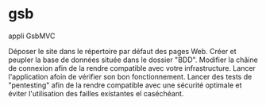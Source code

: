 # gsb
 appli GsbMVC

Déposer le site dans le répertoire par défaut des pages Web.
Créer et peupler la base de données située dans le dossier "BDD".
Modifier la châine de connexion afin de la rendre compatible avec votre infrastructure.
Lancer l'application afoin de vérifier son bon fonctionnement.
Lancer des tests de "pentesting" afin de la rendre compatible avec une sécurité optimale et éviter l'utilisation des failles existantes el caséchéant.
